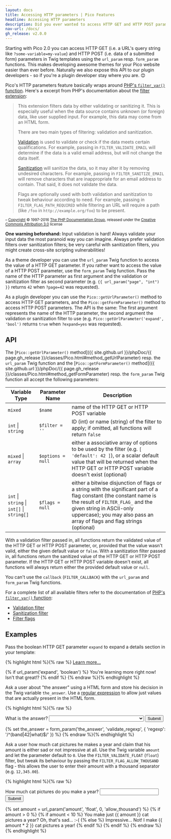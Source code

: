 ```yaml
---
layout: docs
title: Accessing HTTP parameters | Pico Features
headline: Accessing HTTP parameters
description: Did you ever wanted to access HTTP GET and HTTP POST parameters in your theme?
nav-url: /docs/
gh_release: v2.0.0
---
```


Starting with Pico 2.0 you can access HTTP GET (i.e. a URL's query string like `?some-variable=my-value`) and HTTP POST (i.e. data of a submitted form) parameters in Twig templates using the `url_param` resp. `form_param` functions. This makes developing awesome themes for your Pico website easier than ever before. Naturally we also expose this API to our plugin developers - so if you're a plugin developer stay where you are. 😊

Pico's HTTP parameters feature basically wraps around [PHP's `filter_var()` function](https://secure.php.net/manual/en/function.filter-var.php). Here's a excerpt from PHP's documentation about the [filter extension](https://secure.php.net/manual/en/intro.filter.php):

> This extension filters data by either validating or sanitizing it. This is especially useful when the data source contains unknown (or foreign) data, like user supplied input. For example, this data may come from an HTML form.
> 
> There are two main types of filtering: validation and sanitization.
> 
> [Validation](https://php.net/manual/en/filter.filters.validate.php) is used to validate or check if the data meets certain qualifications. For example, passing in `FILTER_VALIDATE_EMAIL` will determine if the data is a valid email address, but will not change the data itself.
> 
> [Sanitization](https://php.net/manual/en/filter.filters.sanitize.php) will sanitize the data, so it may alter it by removing undesired characters. For example, passing in `FILTER_SANITIZE_EMAIL` will remove characters that are inappropriate for an email address to contain. That said, it does not validate the data.
> 
> Flags are optionally used with both validation and sanitization to tweak behaviour according to need. For example, passing in `FILTER_FLAG_PATH_REQUIRED` while filtering an URL will require a path (like `/foo` in `http://example.org/foo`) to be present.

<small>– [Copyright](https://secure.php.net/manual/en/copyright.php) © 1997-2016 [The PHP Documentation Group](https://secure.php.net/credits.php), released under the [Creative Commons Attribution 3.0](https://creativecommons.org/licenses/by/3.0/) license</small>

**One warning beforehand:** Input validation is hard! Always validate your input data the most paranoid way you can imagine. Always prefer validation filters over sanitization filters; be very careful with sanitization filters, you might create cross-site scripting vulnerabilities!

As a theme developer you can use the `url_param` Twig function to access the value of a HTTP GET parameter. If you rather want to access the value of a HTTP POST parameter, use the `form_param` Twig function. Pass the name of the HTTP parameter as first argument and the validation or sanitization filter as second parameter (e.g. `{{ url_param("page", "int") }}` returns `42` when `?page=42` was requested).

As a plugin developer you can use the `Pico::getUrlParameter()` method to access HTTP GET parameters, and the `Pico::getFormParameter()` method to access HTTP POST parameters. The API is the same: The first argument represents the name of the HTTP parameter, the second argument the validation or sanitization filter to use (e.g. `Pico::getUrlParameter('expand', 'bool')` returns `true` when `?expand=yes` was requested).

## API

The [`Pico::getUrlParameter()` method]({{ site.github.url }}/phpDoc/{{ page.gh_release }}/classes/Pico.html#method_getUrlParameter) resp. the `url_param` Twig function and the [`Pico::getFormParameter()` method]({{ site.github.url }}/phpDoc/{{ page.gh_release }}/classes/Pico.html#method_getFormParameter) resp. the `form_param` Twig function all accept the following parameters:

| Variable Type | Parameter Name | Description |
| ------------- | -------------- | ----------- |
| `mixed` | `$name` | name of the HTTP GET or HTTP POST variable |
| `int` \| `string` | `$filter = ''` | ID (int) or name (string) of the filter to apply; if omitted, all functions will return `false` |
| `mixed` \| `array` | `$options = null` | either a associative array of options to be used by the filter (e.g. `[ 'default': 42 ]`), or a scalar default value that will be returned when the HTTP GET or HTTP POST variable doesn't exist (optional) |
| `int` \| `string` \| `int[]` \| `string[]` | `$flags = null` | either a bitwise disjunction of flags or a string with the significant part of a flag constant (the constant name is the result of `FILTER_FLAG_` and the given string in ASCII-only uppercase); you may also pass an array of flags and flag strings (optional) |

With a validation filter passed in, all functions return the validated value of the HTTP GET or HTTP POST parameter, or, provided that the value wasn't valid, either the given default value or `false`. With a sanitization filter passed in, all functions return the sanitized value of the HTTP GET or HTTP POST parameter. If the HTTP GET or HTTP POST variable doesn't exist, all functions will always return either the provided default value or `null`.

You can't use the `callback` (`FILTER_CALLBACK`) with the `url_param` and `form_param` Twig functions.

For a complete list of all available filters refer to the documentation of [PHP's `filter_var()` function](https://secure.php.net/manual/en/function.filter-var.php):

* [Validation filter](https://secure.php.net/manual/en/filter.filters.validate.php)
* [Sanitization filter](https://php.net/manual/en/filter.filters.sanitize.php)
* [Filter flags](https://secure.php.net/manual/en/filter.filters.flags.php)

## Examples

Pass the boolean HTTP GET parameter `expand` to expand a details section in your template:

{% highlight html %}{% raw %}
<a href="{{ current_page.id|link('expand=yes') }}">Learn more...</a>

{% if url_param('expand', 'boolean') %}
    You're learning more right now! Isn't that great!?
{% endif %}
{% endraw %}{% endhighlight %}

Ask a user about "the answer" using a HTML form and store his decision in the Twig variable `the_answer`. Use a [regular expression](https://en.wikipedia.org/wiki/Regular_expression) to allow just values that are actually present in the HTML form.

{% highlight html %}{% raw %}
<form action="" method="POST">
    <label for="the_answer">What is the answer?</label>
    <select id="the_answer" name="the_answer">
        <option></option>
        <option value="band">a Northern Irish hard rock and blues-rock band</option>
        <option value="42">42</option>
        <option value="what">What the hell are you talking about?</option>
    </select>
    <input type="submit" />
</form>

{% set the_answer = form_param('the_answer', 'validate_regexp', { 'regexp': '/^(band|42|what)$/' }) %}
{% endraw %}{% endhighlight %}

Ask a user how much cat pictures he makes a year and claim that his amount is either sad or not impressive at all. Use the Twig variable `amount` and let the parameter default to `0`. Use the `FILTER_VALIDATE_FLOAT` (`float`) filter, but tweak its behaviour by passing the `FILTER_FLAG_ALLOW_THOUSAND` flag - this allows the user to enter their amount with a thousand separator (e.g. `12,345.00`).

{% highlight html %}{% raw %}
<form action="" method="GET">
    <label for="amount">How much cat pictures do you make a year?</label>
    <input id="amount" name="amount" type="text" />
    <input type="submit" />
</form>

{% set amount = url_param('amount', 'float', 0, 'allow_thousand') %}
{% if amount > 0 %}
    {% if amount < 10 %}
        You make just {{ amount }} cat pictures a year? Oh, that's sad... :-(
    {% else %}
        Impressive... Not! I make {{ amount * 2 }} cat pictures a year!
    {% endif %}
{% endif %}
{% endraw %}{% endhighlight %}

